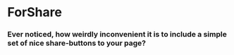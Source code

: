 # ForShare
### Ever noticed, how weirdly inconvenient it is to include a simple set of nice share-buttons to your page? 




